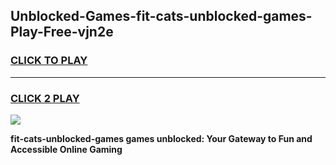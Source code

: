 
## Unblocked-Games-fit-cats-unblocked-games-Play-Free-vjn2e
<h3>
<a href="https://premium76.site?title=fit-cats-unblocked-games&ref=15A">CLICK TO PLAY</a></h3>
<hr>

<h3>
<a href="https://premium76.site?title=fit-cats-unblocked-games&ref=15A">CLICK 2 PLAY</a>
  
</h3>

<a href="https://premium76.site?title=fit-cats-unblocked-games&ref=15A"><img src="https://clearcache.store/games.png"></a>


**fit-cats-unblocked-games games unblocked: Your Gateway to Fun and Accessible Online Gaming**
